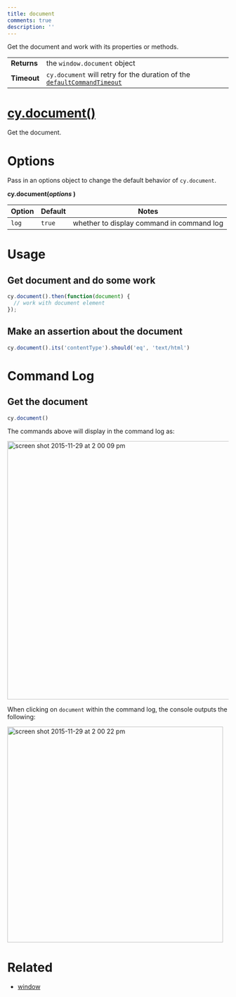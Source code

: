 ```yaml
---
title: document
comments: true
description: ''
---
```


Get the document and work with its properties or methods.

| | |
|--- | --- |
| **Returns** | the `window.document` object |
| **Timeout** | `cy.document` will retry for the duration of the [`defaultCommandTimeout`](https://on.cypress.io/guides/configuration#timeouts) |

# [cy.document()](#usage)

Get the document.

# Options

Pass in an options object to change the default behavior of `cy.document`.

**cy.document(*options* )**

Option | Default | Notes
--- | --- | ---
`log` | `true` | whether to display command in command log

# Usage

## Get document and do some work

```javascript
cy.document().then(function(document) {
  // work with document element
});
```

## Make an assertion about the document

```javascript
cy.document().its('contentType').should('eq', 'text/html')
```

# Command Log

## Get the document

```javascript
cy.document()
```

The commands above will display in the command log as:

<img width="588" alt="screen shot 2015-11-29 at 2 00 09 pm" src="https://cloud.githubusercontent.com/assets/1271364/11459311/aab8fe88-96a1-11e5-9b72-b0501204030d.png">

When clicking on `document` within the command log, the console outputs the following:

<img width="491" alt="screen shot 2015-11-29 at 2 00 22 pm" src="https://cloud.githubusercontent.com/assets/1271364/11459314/ad27d7e8-96a1-11e5-8d1c-9c4ede6c54aa.png">

# Related

- [window](https://on.cypress.io/api/window)
